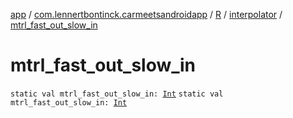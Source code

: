 [app](../../../index.md) / [com.lennertbontinck.carmeetsandroidapp](../../index.md) / [R](../index.md) / [interpolator](index.md) / [mtrl_fast_out_slow_in](./mtrl_fast_out_slow_in.md)

# mtrl_fast_out_slow_in

`static val mtrl_fast_out_slow_in: `[`Int`](https://kotlinlang.org/api/latest/jvm/stdlib/kotlin/-int/index.html)
`static val mtrl_fast_out_slow_in: `[`Int`](https://kotlinlang.org/api/latest/jvm/stdlib/kotlin/-int/index.html)